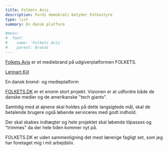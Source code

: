 ```yaml
---
title: Folkets Avis
description: Fordi demokrati betyder Folkestyre
type: list
summary: En dansk platform

#menu:
#  foot:
#    name: 'Folkets Avis'
#    parent: Brands
---
```


[Folkets Avis](https://www.folkets.dk/brands/folkets-avis) er et mediebrand på udgiverplatformen FOLKETS.

[Lennart Kiil](https://www.folkets.dk/brugere/lennart-kiil)


En dansk _brand-_ og medieplatform

[FOLKETS.DK](https://www.folkets.dk) er et enorm stort projekt. Visionen er at udfordre både de danske medier og de amerikanske "tech giants".

Samtidig med at øjnene skal holdes på dette langsigtede mål, skal de betalende brugere også løbende serviceres med godt indhold.

Der skal skabes indtægter og hele projektet skal løbende tilpasses og "trimmes" da der hele tiden kommer nyt på.

FOLKETS.DK er uden sammenligning det mest lærerige fagligt set, som jeg har foretaget mig i mit arbejdsliv.
